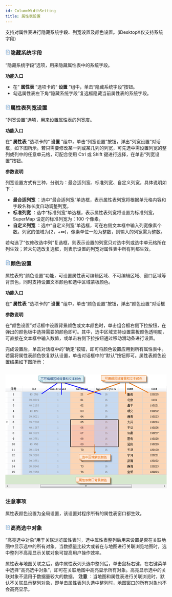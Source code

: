 ```yaml
---
id: ColumnWidthSetting
title: 属性表设置
---
```

支持对属性表进行隐藏系统字段、列宽设置及颜色设置。(iDesktopX仅支持系统字段)

### ![](../../img/read.gif)隐藏系统字段

“隐藏系统字段”选项，用来隐藏属性表中的系统字段。

**功能入口**

* 在“ **属性表** ”选项卡的“ **设置** ”组中，单击“隐藏系统字段”按钮。
* 勾选属性表左下角“隐藏系统字段”复选框隐藏当前属性表的系统字段。

### ![](../../img/read.gif)属性表列宽设置

“列宽设置”选项，用来设置属性表的列宽度。

**功能入口**

在“ **属性表** ”选项卡的“ **设置**
”组中，单击“列宽设置”按钮，弹出“列宽设置”对话框，如下图所示。若只需要修改某一列或某几列的列宽，可先选中需设置列宽的整列或列中的任意单元格，可配合使用
Ctrl 或 Shift 键进行选择，在单击“列宽设置”按钮。

**参数说明**

列宽设置方式有三种，分别为：最合适列宽、标准列宽、自定义列宽，具体说明如下：

* **最合适列宽** ：选中“最合适列宽”单选框，表示属性表列宽将根据单元格内容和字段名称长度自动调整列宽。
* **标准列宽** ：选中“标准列宽”单选框，表示属性表列宽将设置为标准列宽，SuperMap 设定的标准列宽为：100 个像素。
* **自定义列宽** ：选中“自定义列宽”单选框，可在右侧文本框中输入列宽像素个数。列宽的值域为[2，+∞)，像素单位一般为整数，则输入的列宽需为整数。

若勾选了“仅修改选中列”复选框，则表示设置的列宽只对选中列或选中单元格所在列生效；若未勾选改复选框，则表示设置的列宽对属性表中所有列都生效。

### ![](../../img/read.gif)颜色设置

属性表的“颜色设置”功能，可设置属性表可编辑区域、不可编辑区域、窗口区域等背景色，同时支持设置文本颜色和选中区域蒙板颜色。

**功能入口**

在“ **属性表** ”选项卡的“ **设置** ”组中，单击“颜色设置”按钮，弹出“颜色设置”对话框

**参数说明**

在“颜色设置”对话框中设置背景颜色或文本颜色时，单击组合框右侧下拉按钮，在弹出的颜色板中选择需要的颜色即可。其中，选中区域支持设置蒙板颜色透明度，可直接在文本框中输入数值，或单击右侧下拉按钮通过移动滑动条进行设置。

完成设置后，单击对话框中的“确定”按钮，即可将颜色设置应用到所有属性表中。若需将属性表颜色恢复默认设置，单击对话框中的“默认”按钮即可。属性表颜色设置结果如下图所示：

![](img/ColorSettingResult.png)  
---  

### 注意事项

属性表颜色设置为全局设置，该设置对程序所有的属性表窗口都生效。

### ![](../../img/read.gif)高亮选中对象

“高亮选中对象”用于关联浏览属性表时，选中属性表整列后用来设置是否在关联地图中显示选中的所有对象。当数据量比较大或者在与地图进行关联浏览地图时，选中整列不高亮显示关联对象可提高用户操作效率。

属性表与地图关联之后，选中属性表列头选中整列后，单击鼠标右键，在右键菜单中选择“高亮选中对象”，即可在关联地图中高亮显示所有对象。高亮显示选中的关联对象不适用于数据量较大的数据。
**注意** ：当地图和属性表进行关联浏览时，默认不关联显示整列对象，即单击属性表列头选中整列时，地图窗口的所有对象也不会高亮显示。



